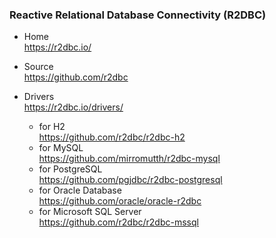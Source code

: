 
### Reactive Relational Database Connectivity (R2DBC)

- Home  
  https://r2dbc.io/

- Source  
  https://github.com/r2dbc

- Drivers  
  https://r2dbc.io/drivers/
  - for H2  
  https://github.com/r2dbc/r2dbc-h2
  - for MySQL  
  https://github.com/mirromutth/r2dbc-mysql
  - for PostgreSQL  
  https://github.com/pgjdbc/r2dbc-postgresql
  - for Oracle Database  
  https://github.com/oracle/oracle-r2dbc
  - for Microsoft SQL Server  
  https://github.com/r2dbc/r2dbc-mssql

